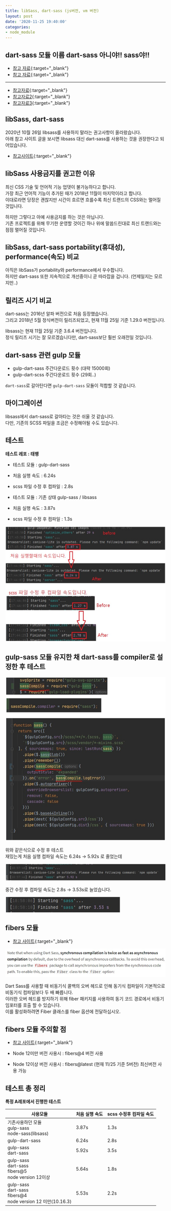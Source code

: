```yaml
---
title: libSass, dart-sass (js버전, vm 버전)
layout: post
date: '2020-11-25 19:40:00'
categories:
- node_module
---
```


## dart-sass 모듈 이름 dart-sass 아니야!! sass야!!

* [참고 자료](https://www.npmjs.com/package/dart-sass){:target="_blank"}
* [참고 자료](https://www.npmjs.com/package/sass){:target="_blank"}

---

* [참고자료](https://itnext.io/the-css-preprocessor-dilemma-node-sass-or-dart-sass-32a0a096572){:target="_blank"}
* [참고자료2](https://github.com/sass/dart-sass#from-npm){:target="_blank"}
* [참고자료3](https://sass-lang.com/dart-sass#main-content){:target="_blank"}

## libSass, dart-sass

2020년 10월 26일 libsass를 사용하지 말라는 권고사항이 올라왔습니다.  
아래 참고 사이트 글을 보시면 libsass 대신 dart-sass를 사용하는 것을 권장한다고 되어있습니다.

* [참고사이트](https://sass-lang.com/blog/libsass-is-deprecated){:target="_blank"}

## libSass 사용금지를 권고한 이유

최신 CSS 기술 및 언어적 기능 업뎃이 불가능하다고 합니다.  
가장 최근 언어적 기능이 추가된 때가 2018년 11월이 마지막이라고 합니다.  
이대로라면 당장은 괜찮지만 시간이 흐르면 흐를수록 최신 트랜드의 CSS와는 멀어질 것입니다.

하지만 그렇다고 아예 사용금지를 하는 것은 아닙니다.  
기존 프로젝트를 위해 무기한 운영할 것이긴 하나 위에 말씀드린대로 최신 트랜드와는 점점 멀어질 것입니다.

## libSass, dart-sass portability(휴대성), performance(속도) 비교

아직은 libSass가 portability와 performance에서 우수합니다.  
하지만 dart-sass 또한 지속적으로 개선중이니 곧 따라잡을 겁니다. (언제일지는 모르지만..)

## 릴리즈 시기 비교

dart-sass는 2016년 알파 버전으로 처음 등장했습니다.  
그리고 2018년 5월 정식버전이 릴리즈되었고, 현재 11월 25일 기준 1.29.0 버전입니다.

libsass는 현재 11월 25일 기준 3.6.4 버전입니다.  
정식 릴리즈 시기는 잘 모르겠습니다만, dart-sass보단 훨씬 오래전일 것입니다.

## dart-sass 관련 gulp 모듈

* gulp-dart-sass 주간다운로드 횟수 (대략 15000회)
* gulp-dart-scss 주간다운로드 횟수 (29회..)

`dart-sass`로 갈아탄다면 `gulp-dart-sass` 모듈이 적합할 것 같습니다.

## 마이그레이션

libsass에서 dart-sass로 갈아타는 것은 쉬울 것 같습니다.  
다만, 기존의 SCSS 파일을 조금은 수정해야될 수도 있습니다.

## 테스트

**테스트 레포 : 태뱅**

* 테스트 모듈 : gulp-dart-sass
* 처음 실행 속도 : 6.24s
* scss 파일 수정 후 컴파일 : 2.8s

* 테스트 모듈 : 기존 상태 gulp-sass / libsass
* 처음 실행 속도 : 3.87s
* scss 파일 수정 후 컴파일 : 1.3s

![](/static/img/module/issue19.jpg)

## gulp-sass 모듈 유지한 채 dart-sass를 compiler로 설정한 후 테스트

![](/static/img/module/issue20.jpg)

위와 같은식으로 수정 후 테스트  
재밌는게 처음 실행 컴파일 속도는 6.24s → 5.92s 로 줄었는데

![](/static/img/module/issue21.jpg)

중간 수정 후 컴파일 속도는 2.8s → 3.53s로 늘었습니다.

![](/static/img/module/issue22.jpg)

## fibers 모듈

* [참고 사이트](https://www.npmjs.com/package/gulp-sass#basic-usage){:target="_blank"}

![](/static/img/module/issue23.jpg)

Dart Sass를 사용할 때 비동기식 콜백의 오버 헤드로 인해 동기식 컴파일이 기본적으로 비동기식 컴파일보다 두 배 빠릅니다.  
이러한 오버 헤드를 방지하기 위해 fiber 패키지를 사용하여 동기 코드 경로에서 비동기 임포터를 호출 할 수 있습니다.  
이를 활성화하려면 Fiber 클래스를 fiber 옵션에 전달하십시오.

## fibers 모듈 주의할 점

* [참고 사이트](https://www.npmjs.com/package/fibers#supported-platforms){:target="_blank"}

* Node 12미만 버전 사용시 : fibers@4 버전 사용
* Node 12이상 버전 사용시 : fibers@latest (현재 11/25 기준 5버전) 최신버전 사용 가능

## 테스트 총 정리

**특정 A레포에서 진행한 테스트**

|사용모듈|처음 실행 속도|scss 수정후 컴파일 속도|
|-------|-------------|---------------------|
|기존사용하던 모듈 <br> gulp-sass <br> node-sass(libsass)|3.87s|1.3s|
|gulp-dart-sass|6.24s|2.8s|
|gulp-sass <br> dart-sass|5.92s|3.5s|
|gulp-sass <br> dart-sass <br> fibers@5 <br> node version 12이상|5.64s|1.8s|
|gulp-sass <br> dart-sass <br> fibers@4 <br> node version 12 미만(10.16.3)|5.53s|2.2s|